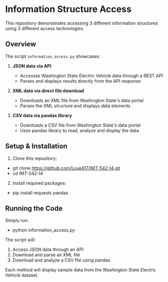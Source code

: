 # Information Structure Access

This repository demonstrates accessing 3 different information structures using 3 different access technologies.

## Overview

The script `information_access.py` showcases:

1. **JSON data via API**
   - Accesses Washington State Electric Vehicle data through a REST API
   - Parses and displays results directly from the API response

2. **XML data via direct file download**
   - Downloads an XML file from Washington State's data portal
   - Parses the XML structure and displays data elements

3. **CSV data via pandas library**
   - Downloads a CSV file from Washington State's data portal
   - Uses pandas library to read, analyze and display the data

## Setup & Installation

1. Clone this repository:
- git clone https://github.com/Lyue417/IMT-542-I4.git
- cd IMT-542-I4

2. Install required packages:
- pip install requests pandas

## Running the Code

Simply run:
- python information_access.py

The script will:
1. Access JSON data through an API
2. Download and parse an XML file
3. Download and analyze a CSV file using pandas

Each method will display sample data from the Washington State Electric Vehicle dataset.

